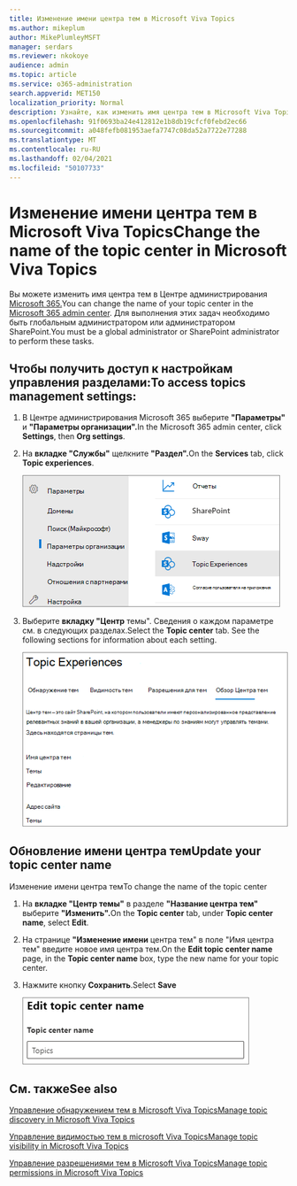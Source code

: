 ```yaml
---
title: Изменение имени центра тем в Microsoft Viva Topics
ms.author: mikeplum
author: MikePlumleyMSFT
manager: serdars
ms.reviewer: nkokoye
audience: admin
ms.topic: article
ms.service: o365-administration
search.appverid: MET150
localization_priority: Normal
description: Узнайте, как изменить имя центра тем в Microsoft Viva Topics.
ms.openlocfilehash: 91f0693ba24e412812e1b8db19cfcf0febd2ec66
ms.sourcegitcommit: a048fefb081953aefa7747c08da52a7722e77288
ms.translationtype: MT
ms.contentlocale: ru-RU
ms.lasthandoff: 02/04/2021
ms.locfileid: "50107733"
---
```

# <a name="change-the-name-of-the-topic-center-in-microsoft-viva-topics"></a><span data-ttu-id="38e75-103">Изменение имени центра тем в Microsoft Viva Topics</span><span class="sxs-lookup"><span data-stu-id="38e75-103">Change the name of the topic center in Microsoft Viva Topics</span></span>

<span data-ttu-id="38e75-104">Вы можете изменить имя центра тем в Центре администрирования [Microsoft 365.](https://admin.microsoft.com)</span><span class="sxs-lookup"><span data-stu-id="38e75-104">You can change the name of your topic center in the [Microsoft 365 admin center](https://admin.microsoft.com).</span></span> <span data-ttu-id="38e75-105">Для выполнения этих задач необходимо быть глобальным администратором или администратором SharePoint.</span><span class="sxs-lookup"><span data-stu-id="38e75-105">You must be a global administrator or SharePoint administrator to perform these tasks.</span></span>

## <a name="to-access-topics-management-settings"></a><span data-ttu-id="38e75-106">Чтобы получить доступ к настройкам управления разделами:</span><span class="sxs-lookup"><span data-stu-id="38e75-106">To access topics management settings:</span></span>

1. <span data-ttu-id="38e75-107">В Центре администрирования Microsoft 365 выберите **"Параметры"** и **"Параметры организации".**</span><span class="sxs-lookup"><span data-stu-id="38e75-107">In the Microsoft 365 admin center, click **Settings**, then **Org settings**.</span></span>
2. <span data-ttu-id="38e75-108">На **вкладке "Службы"** щелкните **"Раздел".**</span><span class="sxs-lookup"><span data-stu-id="38e75-108">On the **Services** tab, click **Topic experiences**.</span></span>

    ![Подключение людей к знаниям](../media/admin-org-knowledge-options-completed.png) 

3. <span data-ttu-id="38e75-110">Выберите **вкладку "Центр** темы". Сведения о каждом параметре см. в следующих разделах.</span><span class="sxs-lookup"><span data-stu-id="38e75-110">Select the **Topic center** tab. See the following sections for information about each setting.</span></span>

    ![knowledge-network-settings](../media/knowledge-network-settings-topic-center.png) 

##  <a name="update-your-topic-center-name"></a><span data-ttu-id="38e75-112">Обновление имени центра тем</span><span class="sxs-lookup"><span data-stu-id="38e75-112">Update your topic center name</span></span>

<span data-ttu-id="38e75-113">Изменение имени центра тем</span><span class="sxs-lookup"><span data-stu-id="38e75-113">To change the name of the topic center</span></span>

1. <span data-ttu-id="38e75-114">На **вкладке "Центр темы"** в разделе **"Название центра тем"** выберите **"Изменить".**</span><span class="sxs-lookup"><span data-stu-id="38e75-114">On the **Topic center** tab, under **Topic center name**, select **Edit**.</span></span>
2. <span data-ttu-id="38e75-115">На странице **"Изменение имени** центра  тем" в поле "Имя центра тем" введите новое имя центра тем.</span><span class="sxs-lookup"><span data-stu-id="38e75-115">On the **Edit topic center name** page, in the **Topic center name** box, type the new name for your topic center.</span></span>
3. <span data-ttu-id="38e75-116">Нажмите кнопку **Сохранить**.</span><span class="sxs-lookup"><span data-stu-id="38e75-116">Select **Save**</span></span>

    ![Изменение имени центра тем](../media/manage-topic-center-name.png)  

## <a name="see-also"></a><span data-ttu-id="38e75-118">См. также</span><span class="sxs-lookup"><span data-stu-id="38e75-118">See also</span></span>

[<span data-ttu-id="38e75-119">Управление обнаружением тем в Microsoft Viva Topics</span><span class="sxs-lookup"><span data-stu-id="38e75-119">Manage topic discovery in Microsoft Viva Topics</span></span>](topic-experiences-discovery.md)

[<span data-ttu-id="38e75-120">Управление видимостью тем в microsoft Viva Topics</span><span class="sxs-lookup"><span data-stu-id="38e75-120">Manage topic visibility in Microsoft Viva Topics</span></span>](topic-experiences-knowledge-rules.md)

[<span data-ttu-id="38e75-121">Управление разрешениями тем в Microsoft Viva Topics</span><span class="sxs-lookup"><span data-stu-id="38e75-121">Manage topic permissions in Microsoft Viva Topics</span></span>](topic-experiences-user-permissions.md)
